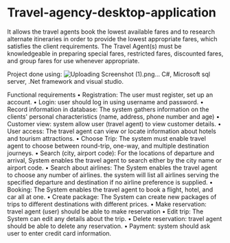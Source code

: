 # Travel-agency-desktop-application
It allows the travel agents book the lowest available fares and to research alternate itineraries in order to provide the lowest appropriate fares, which satisfies the client requirements. The Travel Agent(s) must be knowledgeable in preparing special fares, restricted fares, discounted fares, and group fares for use whenever appropriate.

Project done using:
![Uploading Screenshot (1).png…]()
C#, Microsoft sql server, .Net framework and visual studio.

Functional requirements
• Registration: The user must register, set up an account.
• Login: user should log in using username and password.
• Record information in database: The system gathers information on the
clients' personal characteristics (name, address, phone number and age)
• Customer view: system allow user (travel agent) to view customer
details.
• User access: The travel agent can view or locate information about hotels
and tourism attractions.
• Choose Trip: The system must enable travel agent to choose between
round-trip, one-way, and multiple destination journeys.
• Search (city, airport code): For the locations of departure and arrival,
System enables the travel agent to search either by the city name or airport
code.
• Search about airlines: The System enables the travel agent to choose
any number of airlines. the system will list all airlines serving the
specified departure and destination if no airline preference is supplied.
• Booking: The System enables the travel agent to book a flight, hotel, and
car all at one.
• Create package: The System can create new packages of trips to different
destinations with different prices.
• Make reservation: travel agent (user) should be able to make reservation
• Edit trip: The System can edit any details about the trip.
• Delete reservation: travel agent should be able to delete any reservation.
• Payment: system should ask user to enter credit card information.
